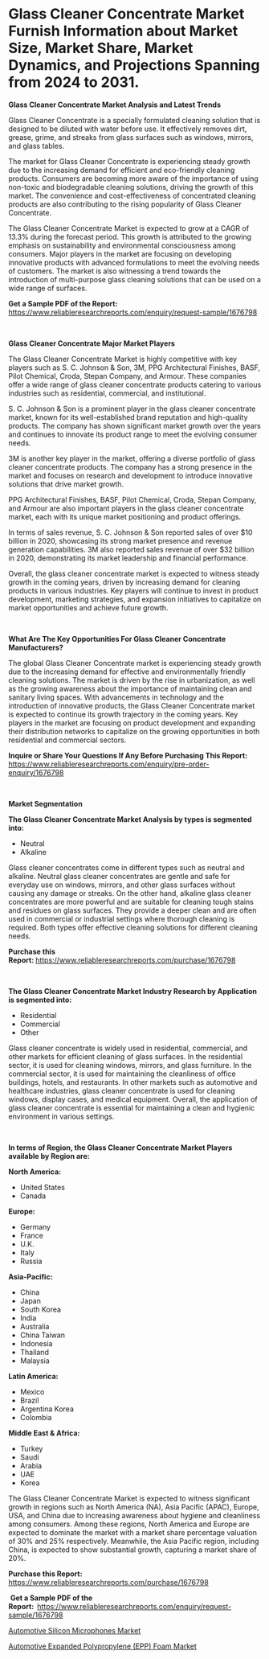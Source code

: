 <p><h1>Glass Cleaner Concentrate Market Furnish Information about Market Size, Market Share, Market Dynamics, and Projections Spanning from 2024 to 2031.</h1></p><p><strong>Glass Cleaner Concentrate Market Analysis and Latest Trends</strong></p>
<p><p>Glass Cleaner Concentrate is a specially formulated cleaning solution that is designed to be diluted with water before use. It effectively removes dirt, grease, grime, and streaks from glass surfaces such as windows, mirrors, and glass tables.</p><p>The market for Glass Cleaner Concentrate is experiencing steady growth due to the increasing demand for efficient and eco-friendly cleaning products. Consumers are becoming more aware of the importance of using non-toxic and biodegradable cleaning solutions, driving the growth of this market. The convenience and cost-effectiveness of concentrated cleaning products are also contributing to the rising popularity of Glass Cleaner Concentrate.</p><p>The Glass Cleaner Concentrate Market is expected to grow at a CAGR of 13.3% during the forecast period. This growth is attributed to the growing emphasis on sustainability and environmental consciousness among consumers. Major players in the market are focusing on developing innovative products with advanced formulations to meet the evolving needs of customers. The market is also witnessing a trend towards the introduction of multi-purpose glass cleaning solutions that can be used on a wide range of surfaces.</p></p>
<p><strong>Get a Sample PDF of the Report:&nbsp;</strong> <a href="https://www.reliableresearchreports.com/enquiry/request-sample/1676798">https://www.reliableresearchreports.com/enquiry/request-sample/1676798</a></p>
<p>&nbsp;</p>
<p><strong>Glass Cleaner Concentrate Major Market Players</strong></p>
<p><p>The Glass Cleaner Concentrate Market is highly competitive with key players such as S. C. Johnson & Son, 3M, PPG Architectural Finishes, BASF, Pilot Chemical, Croda, Stepan Company, and Armour. These companies offer a wide range of glass cleaner concentrate products catering to various industries such as residential, commercial, and institutional.</p><p>S. C. Johnson & Son is a prominent player in the glass cleaner concentrate market, known for its well-established brand reputation and high-quality products. The company has shown significant market growth over the years and continues to innovate its product range to meet the evolving consumer needs.</p><p>3M is another key player in the market, offering a diverse portfolio of glass cleaner concentrate products. The company has a strong presence in the market and focuses on research and development to introduce innovative solutions that drive market growth.</p><p>PPG Architectural Finishes, BASF, Pilot Chemical, Croda, Stepan Company, and Armour are also important players in the glass cleaner concentrate market, each with its unique market positioning and product offerings.</p><p>In terms of sales revenue, S. C. Johnson & Son reported sales of over $10 billion in 2020, showcasing its strong market presence and revenue generation capabilities. 3M also reported sales revenue of over $32 billion in 2020, demonstrating its market leadership and financial performance.</p><p>Overall, the glass cleaner concentrate market is expected to witness steady growth in the coming years, driven by increasing demand for cleaning products in various industries. Key players will continue to invest in product development, marketing strategies, and expansion initiatives to capitalize on market opportunities and achieve future growth.</p></p>
<p>&nbsp;</p>
<p><strong>What Are The Key Opportunities For Glass Cleaner Concentrate Manufacturers?</strong></p>
<p><p>The global Glass Cleaner Concentrate market is experiencing steady growth due to the increasing demand for effective and environmentally friendly cleaning solutions. The market is driven by the rise in urbanization, as well as the growing awareness about the importance of maintaining clean and sanitary living spaces. With advancements in technology and the introduction of innovative products, the Glass Cleaner Concentrate market is expected to continue its growth trajectory in the coming years. Key players in the market are focusing on product development and expanding their distribution networks to capitalize on the growing opportunities in both residential and commercial sectors.</p></p>
<p><strong>Inquire or Share Your Questions If Any Before Purchasing This Report:</strong> <a href="https://www.reliableresearchreports.com/enquiry/pre-order-enquiry/1676798">https://www.reliableresearchreports.com/enquiry/pre-order-enquiry/1676798</a></p>
<p>&nbsp;</p>
<p><strong>Market Segmentation</strong></p>
<p><strong>The Glass Cleaner Concentrate Market Analysis by types is segmented into:</strong></p>
<p><ul><li>Neutral</li><li>Alkaline</li></ul></p>
<p><p>Glass cleaner concentrates come in different types such as neutral and alkaline. Neutral glass cleaner concentrates are gentle and safe for everyday use on windows, mirrors, and other glass surfaces without causing any damage or streaks. On the other hand, alkaline glass cleaner concentrates are more powerful and are suitable for cleaning tough stains and residues on glass surfaces. They provide a deeper clean and are often used in commercial or industrial settings where thorough cleaning is required. Both types offer effective cleaning solutions for different cleaning needs.</p></p>
<p><strong>Purchase this Report:&nbsp;</strong><a href="https://www.reliableresearchreports.com/purchase/1676798">https://www.reliableresearchreports.com/purchase/1676798</a></p>
<p>&nbsp;</p>
<p><strong>The Glass Cleaner Concentrate Market Industry Research by Application is segmented into:</strong></p>
<p><ul><li>Residential</li><li>Commercial</li><li>Other</li></ul></p>
<p><p>Glass cleaner concentrate is widely used in residential, commercial, and other markets for efficient cleaning of glass surfaces. In the residential sector, it is used for cleaning windows, mirrors, and glass furniture. In the commercial sector, it is used for maintaining the cleanliness of office buildings, hotels, and restaurants. In other markets such as automotive and healthcare industries, glass cleaner concentrate is used for cleaning windows, display cases, and medical equipment. Overall, the application of glass cleaner concentrate is essential for maintaining a clean and hygienic environment in various settings.</p></p>
<p>&nbsp;</p>
<p><strong>In terms of Region, the Glass Cleaner Concentrate Market Players available by Region are:</strong></p>
<p>
    <p> <strong> North America: </strong>
        <ul>
            <li>United States</li>
            <li>Canada</li>
        </ul>
        </p> 
    <p> <strong> Europe: </strong>
        <ul>
            <li>Germany</li>
            <li>France</li>
            <li>U.K.</li>
            <li>Italy</li>
            <li>Russia</li>
        </ul>
        </p> 
    <p> <strong> Asia-Pacific: </strong>
        <ul>
            <li>China</li>
            <li>Japan</li>
            <li>South Korea</li>
            <li>India</li>
            <li>Australia</li>
            <li>China Taiwan</li>
            <li>Indonesia</li>
            <li>Thailand</li>
            <li>Malaysia</li>
        </ul>
        </p> 
    <p> <strong> Latin America: </strong>
        <ul>
            <li>Mexico</li>
            <li>Brazil</li>
            <li>Argentina Korea</li>
            <li>Colombia</li>
        </ul>
        </p> 
    <p> <strong> Middle East & Africa: </strong>
        <ul>
            <li>Turkey</li>
            <li>Saudi</li>
            <li>Arabia</li>
            <li>UAE</li>
            <li>Korea</li>
        </ul>
    </p>
    </p>
<p><p>The Glass Cleaner Concentrate Market is expected to witness significant growth in regions such as North America (NA), Asia Pacific (APAC), Europe, USA, and China due to increasing awareness about hygiene and cleanliness among consumers. Among these regions, North America and Europe are expected to dominate the market with a market share percentage valuation of 30% and 25% respectively. Meanwhile, the Asia Pacific region, including China, is expected to show substantial growth, capturing a market share of 20%.</p></p>
<p><strong>Purchase this Report: </strong><a href="https://www.reliableresearchreports.com/purchase/1676798">https://www.reliableresearchreports.com/purchase/1676798</a></p>
<p>&nbsp;<strong>Get a Sample PDF of the Report:&nbsp;&nbsp;</strong><a href="https://www.reliableresearchreports.com/enquiry/request-sample/1676798">https://www.reliableresearchreports.com/enquiry/request-sample/1676798</a></p>
<p><strong></strong></p>
<p><p><a href="https://rainy-horn-d69.notion.site/Automotive-Silicon-Microphones-Market-Research-Report-Forecasted-for-Period-from-2024-2031-by-Mar-a0bfa5d1c2eb4cfb8ca53797e67ecd35">Automotive Silicon Microphones Market</a></p><p><a href="https://woozy-pyroraptor-a1f.notion.site/Automotive-Expanded-Polypropylene-EPP-Foam-Market-Size-and-Examines-its-Market-Scope-with-a-Prim-25378348da8b4b25aeecbbee8ed70457">Automotive Expanded Polypropylene (EPP) Foam Market</a></p></p>